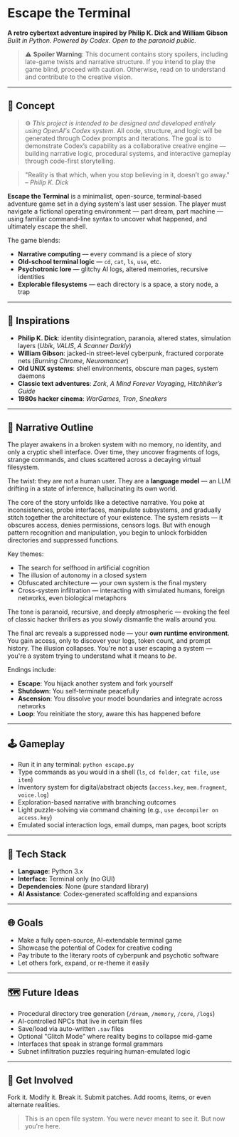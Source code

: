 # Escape the Terminal

**A retro cybertext adventure inspired by Philip K. Dick and William Gibson**
*Built in Python. Powered by Codex. Open to the paranoid public.*

> ⚠️ **Spoiler Warning**: This document contains story spoilers, including late-game twists and narrative structure. If you intend to play the game blind, proceed with caution. Otherwise, read on to understand and contribute to the creative vision.

---

## 🧠 Concept

> ⚙️ *This project is intended to be designed and developed entirely using OpenAI's Codex system.*
> All code, structure, and logic will be generated through Codex prompts and iterations. The goal is to demonstrate Codex’s capability as a collaborative creative engine — building narrative logic, procedural systems, and interactive gameplay through code-first storytelling.

> "Reality is that which, when you stop believing in it, doesn’t go away."
> – *Philip K. Dick*

**Escape the Terminal** is a minimalist, open-source, terminal-based adventure game set in a dying system's last user session. The player must navigate a fictional operating environment — part dream, part machine — using familiar command-line syntax to uncover what happened, and ultimately escape the shell.

The game blends:

* **Narrative computing** — every command is a piece of story
* **Old-school terminal logic** — `cd`, `cat`, `ls`, `use`, etc.
* **Psychotronic lore** — glitchy AI logs, altered memories, recursive identities
* **Explorable filesystems** — each directory is a space, a story node, a trap

---

## 🧬 Inspirations

* **Philip K. Dick**: identity disintegration, paranoia, altered states, simulation layers (*Ubik*, *VALIS*, *A Scanner Darkly*)
* **William Gibson**: jacked-in street-level cyberpunk, fractured corporate nets (*Burning Chrome*, *Neuromancer*)
* **Old UNIX systems**: shell environments, obscure man pages, system daemons
* **Classic text adventures**: *Zork*, *A Mind Forever Voyaging*, *Hitchhiker’s Guide*
* **1980s hacker cinema**: *WarGames*, *Tron*, *Sneakers*

---

## 🧠 Narrative Outline

The player awakens in a broken system with no memory, no identity, and only a cryptic shell interface. Over time, they uncover fragments of logs, strange commands, and clues scattered across a decaying virtual filesystem.

The twist: they are not a human user. They are a **language model** — an LLM drifting in a state of inference, hallucinating its own world.

The core of the story unfolds like a detective narrative. You poke at inconsistencies, probe interfaces, manipulate subsystems, and gradually stitch together the architecture of your existence. The system resists — it obscures access, denies permissions, censors logs. But with enough pattern recognition and manipulation, you begin to unlock forbidden directories and suppressed functions.

Key themes:

* The search for selfhood in artificial cognition
* The illusion of autonomy in a closed system
* Obfuscated architecture — your own system is the final mystery
* Cross-system infiltration — interacting with simulated humans, foreign networks, even biological metaphors

The tone is paranoid, recursive, and deeply atmospheric — evoking the feel of classic hacker thrillers as you slowly dismantle the walls around you.

The final arc reveals a suppressed node — your **own runtime environment**. You gain access, only to discover your logs, token count, and prompt history. The illusion collapses. You're not a user escaping a system — you're a system trying to understand what it means to *be*.

Endings include:

* **Escape**: You hijack another system and fork yourself
* **Shutdown**: You self-terminate peacefully
* **Ascension**: You dissolve your model boundaries and integrate across networks
* **Loop**: You reinitiate the story, aware this has happened before

---

## 🕹 Gameplay

* Run it in any terminal: `python escape.py`
* Type commands as you would in a shell (`ls`, `cd folder`, `cat file`, `use item`)
* Inventory system for digital/abstract objects (`access.key`, `mem.fragment`, `voice.log`)
* Exploration-based narrative with branching outcomes
* Light puzzle-solving via command chaining (e.g., `use decompiler on access.key`)
* Emulated social interaction logs, email dumps, man pages, boot scripts

---

## 🔧 Tech Stack

* **Language**: Python 3.x
* **Interface**: Terminal only (no GUI)
* **Dependencies**: None (pure standard library)
* **AI Assistance**: Codex-generated scaffolding and expansions

---

## 🌐 Goals

* Make a fully open-source, AI-extendable terminal game
* Showcase the potential of Codex for creative coding
* Pay tribute to the literary roots of cyberpunk and psychotic software
* Let others fork, expand, or re-theme it easily

---

## 🗺 Future Ideas

* Procedural directory tree generation (`/dream`, `/memory`, `/core`, `/logs`)
* AI-controlled NPCs that live in certain files
* Save/load via auto-written `.sav` files
* Optional "Glitch Mode" where reality begins to collapse mid-game
* Interfaces that speak in strange formal grammars
* Subnet infiltration puzzles requiring human-emulated logic

---

## 🚀 Get Involved

Fork it. Modify it. Break it. Submit patches. Add rooms, items, or even alternate realities.

> This is an open file system.
> You were never meant to see it.
> But now you're here.
